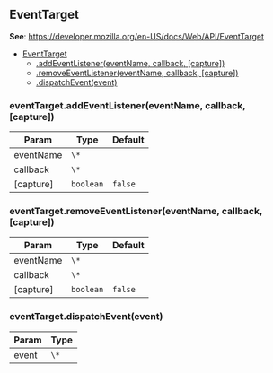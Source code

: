 
<a name="eventtarget" id="eventtarget"></a>

## EventTarget

**See**: https://developer.mozilla.org/en-US/docs/Web/API/EventTarget

* [EventTarget](#eventtarget)
    * [.addEventListener(eventName, callback, [capture])](#eventtarget-addeventlistener)
    * [.removeEventListener(eventName, callback, [capture])](#eventtarget-removeeventlistener)
    * [.dispatchEvent(event)](#eventtarget-dispatchevent)

<a name="eventtarget-addeventlistener" id="eventtarget-addeventlistener"></a>

### eventTarget.addEventListener(eventName, callback, [capture])

| Param | Type | Default |
| --- | --- | --- |
| eventName | `\*` |  |
| callback | `\*` |  |
| [capture] | `boolean` | `false` |

<a name="eventtarget-removeeventlistener" id="eventtarget-removeeventlistener"></a>

### eventTarget.removeEventListener(eventName, callback, [capture])

| Param | Type | Default |
| --- | --- | --- |
| eventName | `\*` |  |
| callback | `\*` |  |
| [capture] | `boolean` | `false` |

<a name="eventtarget-dispatchevent" id="eventtarget-dispatchevent"></a>

### eventTarget.dispatchEvent(event)

| Param | Type |
| --- | --- |
| event | `\*` |

